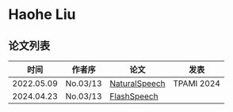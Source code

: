 # Haohe Liu

## 论文列表

| 时间 | 作者序 | 论文 | 发表 |
|:-:|:-:|---|---|
| 2022.05.09 | No.03/13 | [NaturalSpeech](../Models/E2E/2022.05.09_NaturalSpeech.md) | TPAMI 2024 |
| 2024.04.23 | No.03/13 | [FlashSpeech](../Models/Diffusion/2024.04.23_FlashSpeech.md) |